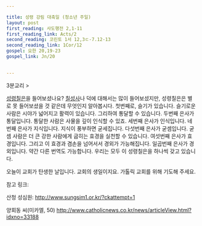```yaml
---

title: 성령 강림 대축일 (청소년 주일)
layout: post 
first_reading: 사도행전 2,1-11
first_reading_link: Acts/2
second_reading: 코린토 1서 12,3ㄷ-7.12-13
second_reading_link: 1Cor/12
gospel: 요한 20,19-23
gospel_link: Jn/20
 

---
```


3분교리 >

<a href="https://maria.catholic.or.kr/dictionary/term/term_view.asp?ctxtIdNum=1772&keyword=%EC%84%B1%EB%A0%B9+%EC%B9%A0%EC%9D%80&gubun=01">성령칠은</a>을 들어보셨나요? <a href="https://maria.catholic.or.kr/dictionary/term/term_view.asp?ctxtIdNum=3576&keyword=%EC%B9%A0%EC%84%B1%EC%82%AC&gubun=01">칠성사</a>나 덕에 대해서는 많이 들어보셨지만, 성령칠은은 별로 못 들어보셨을 것 같은데 무엇인지 알아봅시다. 첫번째로, 슬기가 있습니다. 슬기로운 사람은 시야가 넓어지고 활력이 있습니다. 그리하여 통달할 수 있습니다. 두번째 은사가 통달입니다. 통달한 사람은 사물을 깊이 인식할 수 있죠. 세번째 은사가 인식입니다. 네번째 은사가 지식입니다. 지식이 풍부하면 굳세집니다. 다섯번째 은사가 굳셈입니다. 굳셈 사람은 더 큰 강한 사람에게 굽히는 효경을 실천할 수 있습니다. 여섯번째 은사가 효경입니다. 그리고 이 효경과 겸손을 넘어서서 경외가 가능해집니다. 일곱번째 은사가 경외입니다. 약간 다른 번역도 가능합니다. 우리는 모두 이 성령칠은을 하나씩 갖고 있습니다.

오늘이 교회가 탄생한 날입니다. 교회의 생일이지요. 가톨릭 교회를 위해 기도해 주세요. 

참고 링크:

산청 성심원: http://www.sungsim1.or.kr/?ckattempt=1

양회동 씨(미카엘, 50)
http://www.catholicnews.co.kr/news/articleView.html?idxno=33188

